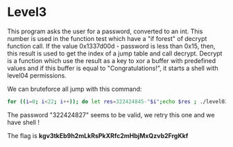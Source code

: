# Level3 
This program asks the user for a password, converted to an int. This number is used in the function test which have a "if forest" of decrypt function call. If the value 0x1337d00d - password is less than 0x15, then, this result is used to get the index of a jump table and call decrypt. Decrypt is a function which use the result as a key to xor a buffer with predefined values and if this buffer is equal to "Congratulations!", it starts a shell with level04 permissions.

We can bruteforce all jump with this command:
```bash
for ((i=0; i<22; i++)); do let res=322424845-"$i";echo $res ; ./level03 <<< `echo  $res` ; done
```

The password "322424827" seems to be valid, we retry this one and we have shell !

The flag is **kgv3tkEb9h2mLkRsPkXRfc2mHbjMxQzvb2FrgKkf**